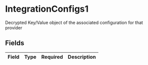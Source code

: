 # IntegrationConfigs1

Decrypted Key/Value object of the associated configuration for that provider


## Fields

| Field       | Type        | Required    | Description |
| ----------- | ----------- | ----------- | ----------- |